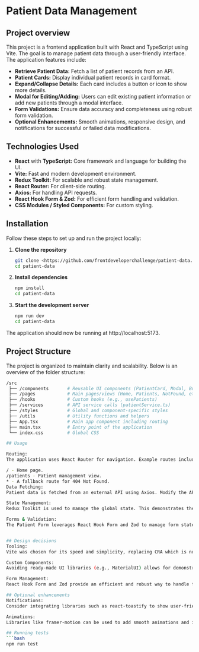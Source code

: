 # Patient Data Management

## Project overview

This project is a frontend application built with React and TypeScript using Vite. The goal is to manage patient data through a user-friendly interface. The application features include:

- **Retrieve Patient Data:** Fetch a list of patient records from an API.
- **Patient Cards:** Display individual patient records in card format.
- **Expand/Collapse Details:** Each card includes a button or icon to show more details.
- **Modal for Editing/Adding:** Users can edit existing patient information or add new patients through a modal interface.
- **Form Validations:** Ensure data accuracy and completeness using robust form validation.
- **Optional Enhancements:** Smooth animations, responsive design, and notifications for successful or failed data modifications.

## Technologies Used

- **React** with **TypeScript:** Core framework and language for building the UI.
- **Vite:** Fast and modern development environment.
- **Redux Toolkit:** For scalable and robust state management.
- **React Router:** For client-side routing.
- **Axios:** For handling API requests.
- **React Hook Form & Zod:** For efficient form handling and validation.
- **CSS Modules / Styled Components:** For custom styling.

## Installation

Follow these steps to set up and run the project locally:

1. **Clone the repository**
   ```bash
   git clone <https://github.com/frontdeveloperchallenge/patient-data.git>
   cd patient-data

2. **Install dependencies**
   ```bash
   npm install
   cd patient-data

3. **Start the development server**
   ```bash
   npm run dev
   cd patient-data

The application should now be running at http://localhost:5173.


## Project Structure
The project is organized to maintain clarity and scalability. Below is an overview of the folder structure:

```bash
/src
 ├── /components       # Reusable UI components (PatientCard, Modal, Button, etc.)
 ├── /pages            # Main pages/views (Home, Patients, NotFound, etc.)
 ├── /hooks            # Custom hooks (e.g., usePatients)
 ├── /services         # API service calls (patientService.ts)
 ├── /styles           # Global and component-specific styles
 ├── /utils            # Utility functions and helpers
 ├── App.tsx           # Main app component including routing
 ├── main.tsx          # Entry point of the application
 └── index.css         # Global CSS

## Usage

Routing:
The application uses React Router for navigation. Example routes include:

/ - Home page.
/patients - Patient management view.
* - A fallback route for 404 Not Found.
Data Fetching:
Patient data is fetched from an external API using Axios. Modify the API endpoint in /services/patientService.ts as necessary.

State Management:
Redux Toolkit is used to manage the global state. This demonstrates the ability to handle more complex state interactions even in a small project.

Forms & Validation:
The Patient Form leverages React Hook Form and Zod to manage form state and validate inputs effectively.


## Design decisions
Tooling:
Vite was chosen for its speed and simplicity, replacing CRA which is now deprecated. Redux Toolkit is used to showcase scalable state management skills.

Custom Components:
Avoiding ready-made UI libraries (e.g., MaterialUI) allows for demonstrating expertise in building reusable and maintainable UI components from scratch.

Form Management:
React Hook Form and Zod provide an efficient and robust way to handle form inputs and validations.

## Optional enhancements
Notifications:
Consider integrating libraries such as react-toastify to show user-friendly notifications for successful or failed data operations.

Animations:
Libraries like framer-motion can be used to add smooth animations and improve overall user experience.

## Running tests
```bash
npm run test